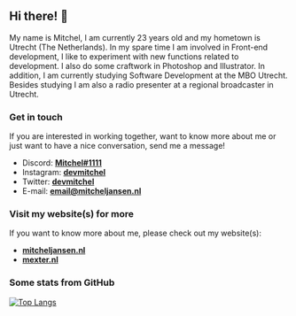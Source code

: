 ## Hi there! 👋

My name is Mitchel, I am currently 23 years old and my hometown is Utrecht (The Netherlands). In my spare time I am involved in Front-end development, I like to experiment with new functions related to development. I also do some craftwork in Photoshop and Illustrator. In addition, I am currently studying Software Development at the MBO Utrecht. Besides studying I am also a radio presenter at a regional broadcaster in Utrecht.

### Get in touch
If you are interested in working together, want to know more about me or just want to have a nice conversation, send me a message!
- Discord: **[Mitchel#1111](Mitchel#1111)**
- Instagram: **[devmitchel](https://instagram.com/devmitchel)**
- Twitter: **[devmitchel](https://twitter.com/devmitchel)**
- E-mail: **[email@mitcheljansen.nl](mailto:email@mitcheljansen.nl)**

### Visit my website(s) for more
If you want to know more about me, please check out my website(s):
- **[mitcheljansen.nl](https://mitcheljansen.nl)**
- **[mexter.nl](https://mexter.nl)**

### Some stats from GitHub
[![Top Langs](https://github-readme-stats.vercel.app/api/top-langs/?username=Mitchel&layout=compact)](https://github.com/Mitchel)
